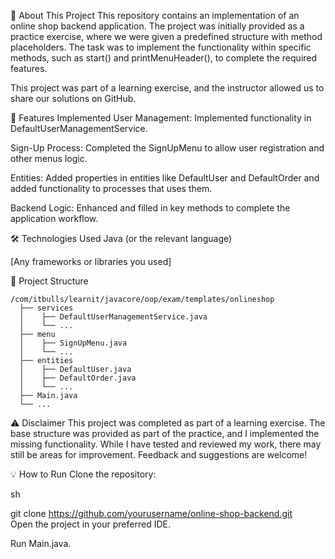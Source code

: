 📌 About This Project
This repository contains an implementation of an online shop backend application. The project was initially provided as a practice exercise, where we were given a predefined structure with method placeholders.
The task was to implement the functionality within specific methods, such as start() and printMenuHeader(), to complete the required features.

This project was part of a learning exercise, and the instructor allowed us to share our solutions on GitHub.

🚀 Features Implemented
User Management: Implemented functionality in DefaultUserManagementService.

Sign-Up Process: Completed the SignUpMenu to allow user registration and other menus logic.

Entities: Added properties in entities like DefaultUser and DefaultOrder and added functionality to
processes that uses them.

Backend Logic: Enhanced and filled in key methods to complete the application workflow.

🛠️ Technologies Used
Java (or the relevant language)

[Any frameworks or libraries you used]

📂 Project Structure

```
/com/itbulls/learnit/javacore/oop/exam/templates/onlineshop  
  ├── services  
  │    ├── DefaultUserManagementService.java  
  │    └── ...  
  ├── menu  
  │    ├── SignUpMenu.java  
  │    └── ...  
  ├── entities  
  │    ├── DefaultUser.java  
  │    ├── DefaultOrder.java  
  │    └── ...  
  ├── Main.java  
  └── ...
  ```
⚠️ Disclaimer
This project was completed as part of a learning exercise. The base structure was provided as part of the practice,
and I implemented the missing functionality. While I have tested and reviewed my work, there may still be areas for improvement.
Feedback and suggestions are welcome!

💡 How to Run
Clone the repository:

sh

git clone https://github.com/yourusername/online-shop-backend.git  
Open the project in your preferred IDE.

Run Main.java.
